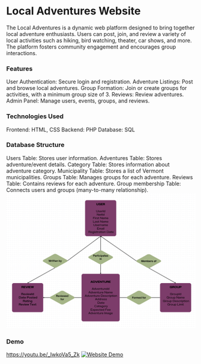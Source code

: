 # Local Adventures Website
The Local Adventures is a dynamic web platform designed to bring together local adventure enthusiasts. Users can post, join, and review a variety of local activities such as hiking, bird watching, theater, car shows, and more. The platform fosters community engagement and encourages group interactions.

### Features
User Authentication: Secure login and registration.
Adventure Listings: Post and browse local adventures.
Group Formation: Join or create groups for activities, with a minimum group size of 3.
Reviews: Review adventures.
Admin Panel: Manage users, events, groups, and reviews.

### Technologies Used
Frontend: HTML, CSS
Backend: PHP
Database: SQL

### Database Structure
Users Table: Stores user information.
Adventures Table: Stores adventure/event details.
Category Table: Stores information about adventure category.
Municipality Table: Stores a list of Vermont municipalities.
Groups Table: Manages groups for each adventure.
Reviews Table: Contains reviews for each adventure.
Group membership Table: Connects users and groups (many-to-many relationship).
![ER diagram](https://github.com/TseringLhakhang/Local-Adventures-Website/blob/main/erd.png)

### Demo
https://youtu.be/_IwkoVa5_Zk
[![Website Demo](https://youtu.be/_IwkoVa5_Zk/0.jpg)](https://youtu.be/_IwkoVa5_Zk "Website Demo")
